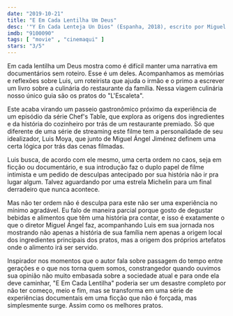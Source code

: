 ```yaml
---
date: "2019-10-21"
title: "E Em Cada Lentilha Um Deus"
desc: '"Y En Cada Lenteja Un Dios" (Espanha, 2018), escrito por Miguel Ángel Jiménez e Luis Moya, dirigido por Miguel Ángel Jiménez. Escrito para o CinemAqui na cobertura da #mostrasp.'
imdb: "9100090"
tags: [ "movie" , "cinemaqui" ]
stars: "3/5"
---
```

Em cada lentilha um Deus mostra como é difícil manter uma narrativa em documentários sem roteiro. Esse é um deles. Acompanhamos as memórias e reflexões sobre Luis, um roteirista que ajuda o irmão e o primo a escrever um livro sobre a culinária do restaurante da família. Nessa viagem culinária nosso único guia são os pratos do "L'Escaleta".

Este acaba virando um passeio gastronômico próximo da experiência de um episódio da série Chef's Table, que explora as origens dos ingredientes e da história do cozinheiro por trás de um restaurante premiado. Só que diferente de uma série de streaming este filme tem a personalidade de seu idealizador, Luis Moya, que junto de Miguel Ángel Jiménez definem uma certa lógica por trás das cenas filmadas.

Luis busca, de acordo com ele mesmo, uma certa ordem no caos, seja em ficção ou documentário, e sua introdução faz o duplo papel de filme intimista e um pedido de desculpas antecipado por sua história não ir pra lugar algum. Talvez aguardando por uma estrela Michelin para um final derradeiro que nunca acontece.

Mas não ter ordem não é desculpa para este não ser uma experiência no mínimo agradável. Eu falo de maneira parcial porque gosto de degustar bebidas e alimentos que têm uma história pra contar, e isso é exatamente o que o diretor Miguel Ángel faz, acompanhando Luis em sua jornada nos mostrando não apenas a história de sua família nem apenas a origem local dos ingredientes principais dos pratos, mas a origem dos próprios artefatos onde o alimento irá ser servido.

Inspirador nos momentos que o autor fala sobre passagem do tempo entre gerações e o que nos torna quem somos, constrangedor quando ouvimos sua opinião não muito embasada sobre a sociedade atual e para onde ela deve caminhar, "E Em Cada Lentilha" poderia ser um desastre completo por não ter começo, meio e fim, mas se transforma em uma série de experiências documentais em uma ficção que não é forçada, mas simplesmente surge. Assim como os melhores pratos.
